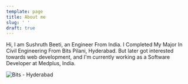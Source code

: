```yaml
---
template: page
title: About me
slug: ' '
draft: true
---
```

Hi,  I am Sushruth Beeti, an Engineer From India. I Completed My Major In Civil Engineering From Bits Pilani, Hyderabad. But later got interested towards web development, and I'm currently working as a Software Developer at Medplus, India.

![Bits - Hyderabad](/media/bits_hyd.jpg "Academic Block - Bits Hyderabad")
